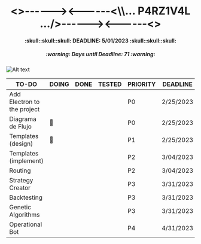 <h1 align="center"><>------><------<\\... P4RZ1V4L .../>------><------<></h1>
<h4 align="center">:skull::skull::skull: DEADLINE: 5/01/2023 :skull::skull::skull:</h4>
<!-- Days until deadline updated at 2/18/2023 -->
<h5 align="center">:warning: Days until Deadline: 71 :warning:</h5>

![Alt text](https://www.gamersglobal.de/sites/gamersglobal.de/files/galerie/280/VirtuaVerse_03.jpg "p4rz1v4l")

<div align="center">

| TO-DO                       | DOING     | DONE | TESTED | PRIORITY | DEADLINE  |
| --------------------------- | --------- | ---- | ------ | -------- | --------- |
| Add Electron to the project |           |      |        | P0       | 2/25/2023 |
| Diagrama de Flujo           | :trident: |      |        | P0       | 2/25/2023 |
| Templates (design)          | :trident: |      |        | P1       | 2/25/2023 |
| Templates (implement)       |           |      |        | P2       | 3/04/2023 |
| Routing                     |           |      |        | P2       | 3/04/2023 |
| Strategy Creator            |           |      |        | P3       | 3/31/2023 |
| Backtesting                 |           |      |        | P3       | 3/31/2023 |
| Genetic Algorithms          |           |      |        | P3       | 3/31/2023 |
| Operational Bot             |           |      |        | P4       | 4/31/2023 |

</div>
